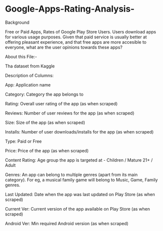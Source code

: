 # Google-Apps-Rating-Analysis-

Background

Free or Paid Apps, Rates of Google Play Store Users.
Users download apps for various usage purposes. Given that paid service is usually better at offering pleasant experience, and that free apps are more accesible to everyone, what are the user opinions towards these apps?


About this File:-

Tha dataset from Kaggle

Description of Columns:

App: Application name

Category: Category the app belongs to

Rating: Overall user rating of the app (as when scraped)

Reviews: Number of user reviews for the app (as when scraped)

Size: Size of the app (as when scraped)

Installs: Number of user downloads/installs for the app (as when scraped)

Type: Paid or Free

Price: Price of the app (as when scraped)

Content Rating: Age group the app is targeted at - Children / Mature 21+ / Adult

Genres: An app can belong to multiple genres (apart from its main category). For eg, a musical family game will belong to Music, Game, Family genres.

Last Updated: Date when the app was last updated on Play Store (as when scraped)

Current Ver: Current version of the app available on Play Store (as when scraped)

Android Ver: Min required Android version (as when scraped)
